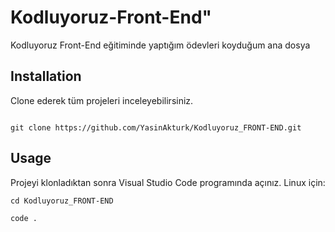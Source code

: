 # Kodluyoruz-Front-End"

Kodluyoruz Front-End eğitiminde yaptığım ödevleri koyduğum ana dosya



## Installation

Clone ederek tüm projeleri inceleyebilirsiniz.


```

git clone https://github.com/YasinAkturk/Kodluyoruz_FRONT-END.git

```


## Usage


Projeyi klonladıktan sonra Visual Studio Code programında açınız.
Linux için:



```
cd Kodluyoruz_FRONT-END

code . 

```

